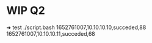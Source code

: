 # WIP Q2

➜  test ./script.bash
1652761007,10.10.10.10,succeded,88
1652761007,10.10.10.11,succeded,68

